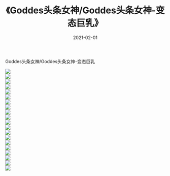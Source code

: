 ﻿---
layout: post
title:  《Goddes头条女神/Goddes头条女神-变态巨乳》
date:   2021-02-01
img: http://img.660000.xyz/Sharelink/网络美图/2021/Goddes头条女神/Goddes头条女神-变态巨乳/000.jpg
categories: [美女, 清纯, 唯美]
---

Goddes头条女神/Goddes头条女神-变态巨乳

 ![](http://img.660000.xyz/Sharelink/网络美图/2021/Goddes头条女神/Goddes头条女神-变态巨乳/001.jpg) <br>![](http://img.660000.xyz/Sharelink/网络美图/2021/Goddes头条女神/Goddes头条女神-变态巨乳/002.jpg) <br>![](http://img.660000.xyz/Sharelink/网络美图/2021/Goddes头条女神/Goddes头条女神-变态巨乳/003.jpg) <br>![](http://img.660000.xyz/Sharelink/网络美图/2021/Goddes头条女神/Goddes头条女神-变态巨乳/004.jpg) <br>![](http://img.660000.xyz/Sharelink/网络美图/2021/Goddes头条女神/Goddes头条女神-变态巨乳/005.jpg) <br>![](http://img.660000.xyz/Sharelink/网络美图/2021/Goddes头条女神/Goddes头条女神-变态巨乳/006.jpg) <br>![](http://img.660000.xyz/Sharelink/网络美图/2021/Goddes头条女神/Goddes头条女神-变态巨乳/007.jpg) <br>![](http://img.660000.xyz/Sharelink/网络美图/2021/Goddes头条女神/Goddes头条女神-变态巨乳/008.jpg) <br>![](http://img.660000.xyz/Sharelink/网络美图/2021/Goddes头条女神/Goddes头条女神-变态巨乳/009.jpg) <br>![](http://img.660000.xyz/Sharelink/网络美图/2021/Goddes头条女神/Goddes头条女神-变态巨乳/010.jpg) <br>![](http://img.660000.xyz/Sharelink/网络美图/2021/Goddes头条女神/Goddes头条女神-变态巨乳/011.jpg) <br>![](http://img.660000.xyz/Sharelink/网络美图/2021/Goddes头条女神/Goddes头条女神-变态巨乳/012.jpg) <br>![](http://img.660000.xyz/Sharelink/网络美图/2021/Goddes头条女神/Goddes头条女神-变态巨乳/013.jpg) <br>![](http://img.660000.xyz/Sharelink/网络美图/2021/Goddes头条女神/Goddes头条女神-变态巨乳/014.jpg) <br>![](http://img.660000.xyz/Sharelink/网络美图/2021/Goddes头条女神/Goddes头条女神-变态巨乳/015.jpg) <br>![](http://img.660000.xyz/Sharelink/网络美图/2021/Goddes头条女神/Goddes头条女神-变态巨乳/016.jpg) <br>![](http://img.660000.xyz/Sharelink/网络美图/2021/Goddes头条女神/Goddes头条女神-变态巨乳/017.jpg) <br>![](http://img.660000.xyz/Sharelink/网络美图/2021/Goddes头条女神/Goddes头条女神-变态巨乳/018.jpg) <br>![](http://img.660000.xyz/Sharelink/网络美图/2021/Goddes头条女神/Goddes头条女神-变态巨乳/019.jpg) <br>![](http://img.660000.xyz/Sharelink/网络美图/2021/Goddes头条女神/Goddes头条女神-变态巨乳/020.jpg) <br>